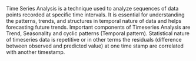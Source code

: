Time Series Analysis is a technique used to analyze sequences of data points recorded at specific time intervals. It is essential for understanding the patterns, 
trends, and structures in temporal nature of data and helps forecasting future trends.
Important components of Timeseries Analysis are Trend, Seasonality and cyclic patterns (Temporal pattern). Statistical nature of timeseries data is repetitive
or in other terms the residuals (difference between observed and predicted value) at one time stamp are correlated with another timestamp.
